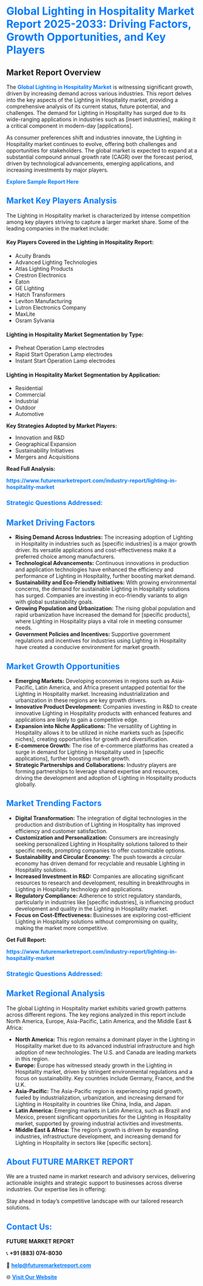 <h1 style="color: #007BFF;">Global Lighting in Hospitality Market Report 2025-2033: Driving Factors, Growth Opportunities, and Key Players</h1>

<section id="overview">
<h2>Market Report Overview</h2>
<p>The <a href="https://www.futuremarketreport.com/industry-report/lighting-in-hospitality-market" style="color: #007BFF; text-decoration: none;"><strong>Global Lighting in Hospitality Market</strong></a> is witnessing significant growth, driven by increasing demand across various industries. This report delves into the key aspects of the Lighting in Hospitality market, providing a comprehensive analysis of its current status, future potential, and challenges. The demand for Lighting in Hospitality has surged due to its wide-ranging applications in industries such as [insert industries], making it a critical component in modern-day [applications].</p>
<p>As consumer preferences shift and industries innovate, the Lighting in Hospitality market continues to evolve, offering both challenges and opportunities for stakeholders. The global market is expected to expand at a substantial compound annual growth rate (CAGR) over the forecast period, driven by technological advancements, emerging applications, and increasing investments by major players.</p>
</section>

<section id="overview">
<p><a href="https://www.futuremarketreport.com/request-sample/reportId=34778" style="color: #007BFF; text-decoration: none;"><strong>Explore Sample Report Here</strong></a></p>
</section>

<section id="key-players">
<h2 style="color: #007BFF;">Market Key Players Analysis</h2>
<p>The Lighting in Hospitality market is characterized by intense competition among key players striving to capture a larger market share. Some of the leading companies in the market include:</p>
<h4>Key Players Covered in the Lighting in Hospitality Report:</h4>
<ul><li>Acuity Brands</li><li>Advanced Lighting Technologies</li><li>Atlas Lighting Products</li><li>Crestron Electronics</li><li>Eaton</li><li>GE Lighting</li><li>Hatch Transformers</li><li>Leviton Manufacturing</li><li>Lutron Electronics Company</li><li>MaxLite</li><li>Osram Sylvania</li></ul>
<h4>Lighting in Hospitality Market Segmentation by Type:</h4>
<ul><li>Preheat Operation Lamp electrodes</li><li>Rapid Start Operation Lamp electrodes</li><li>Instant Start Operation Lamp electrodes</li></ul>

<h4>Lighting in Hospitality Market Segmentation by Application:</h4>
<ul><li>Residential</li><li>Commercial</li><li>Industrial</li><li>Outdoor</li><li>Automotive</li></ul>
<p><strong>Key Strategies Adopted by Market Players:</strong></p>
<ul>
<li>Innovation and R&D</li>
<li>Geographical Expansion</li>
<li>Sustainability Initiatives</li>
<li>Mergers and Acquisitions</li>
</ul>
</section>

<section>
<p><strong>Read Full Analysis: </strong></p><a href="https://www.futuremarketreport.com/industry-report/lighting-in-hospitality-market" style="color: #007BFF; text-decoration: none;"><strong>https://www.futuremarketreport.com/industry-report/lighting-in-hospitality-market</strong></a>
<h3 style="color: #007BFF;">Strategic Questions Addressed:</h3>
</section>

<section id="driving-factors">
<h2 style="color: #007BFF;">Market Driving Factors</h2>
<ul>
<li><strong>Rising Demand Across Industries:</strong> The increasing adoption of Lighting in Hospitality in industries such as [specific industries] is a major growth driver. Its versatile applications and cost-effectiveness make it a preferred choice among manufacturers.</li>
<li><strong>Technological Advancements:</strong> Continuous innovations in production and application technologies have enhanced the efficiency and performance of Lighting in Hospitality, further boosting market demand.</li>
<li><strong>Sustainability and Eco-Friendly Initiatives:</strong> With growing environmental concerns, the demand for sustainable Lighting in Hospitality solutions has surged. Companies are investing in eco-friendly variants to align with global sustainability goals.</li>
<li><strong>Growing Population and Urbanization:</strong> The rising global population and rapid urbanization have increased the demand for [specific products], where Lighting in Hospitality plays a vital role in meeting consumer needs.</li>
<li><strong>Government Policies and Incentives:</strong> Supportive government regulations and incentives for industries using Lighting in Hospitality have created a conducive environment for market growth.</li>
</ul>
</section>

<section id="growth-opportunities">
<h2 style="color: #007BFF;">Market Growth Opportunities</h2>
<ul>
<li><strong>Emerging Markets:</strong> Developing economies in regions such as Asia-Pacific, Latin America, and Africa present untapped potential for the Lighting in Hospitality market. Increasing industrialization and urbanization in these regions are key growth drivers.</li>
<li><strong>Innovative Product Development:</strong> Companies investing in R&D to create innovative Lighting in Hospitality products with enhanced features and applications are likely to gain a competitive edge.</li>
<li><strong>Expansion into Niche Applications:</strong> The versatility of Lighting in Hospitality allows it to be utilized in niche markets such as [specific niches], creating opportunities for growth and diversification.</li>
<li><strong>E-commerce Growth:</strong> The rise of e-commerce platforms has created a surge in demand for Lighting in Hospitality used in [specific applications], further boosting market growth.</li>
<li><strong>Strategic Partnerships and Collaborations:</strong> Industry players are forming partnerships to leverage shared expertise and resources, driving the development and adoption of Lighting in Hospitality products globally.</li>
</ul>
</section>

<section id="trending-factors">
<h2 style="color: #007BFF;">Market Trending Factors</h2>
<ul>
<li><strong>Digital Transformation:</strong> The integration of digital technologies in the production and distribution of Lighting in Hospitality has improved efficiency and customer satisfaction.</li>
<li><strong>Customization and Personalization:</strong> Consumers are increasingly seeking personalized Lighting in Hospitality solutions tailored to their specific needs, prompting companies to offer customizable options.</li>
<li><strong>Sustainability and Circular Economy:</strong> The push towards a circular economy has driven demand for recyclable and reusable Lighting in Hospitality solutions.</li>
<li><strong>Increased Investment in R&D:</strong> Companies are allocating significant resources to research and development, resulting in breakthroughs in Lighting in Hospitality technology and applications.</li>
<li><strong>Regulatory Compliance:</strong> Adherence to strict regulatory standards, particularly in industries like [specific industries], is influencing product development and quality in the Lighting in Hospitality market.</li>
<li><strong>Focus on Cost-Effectiveness:</strong> Businesses are exploring cost-efficient Lighting in Hospitality solutions without compromising on quality, making the market more competitive.</li>
</ul>
</section>

<section>
<p><strong>Get Full Report: </strong></p><a href="https://www.futuremarketreport.com/industry-report/lighting-in-hospitality-market" style="color: #007BFF; text-decoration: none;"><strong>https://www.futuremarketreport.com/industry-report/lighting-in-hospitality-market</strong></a>
<h3 style="color: #007BFF;">Strategic Questions Addressed:</h3>
</section>


<section id="regional-analysis">
<h2 style="color: #007BFF;">Market Regional Analysis</h2>
<p>The global Lighting in Hospitality market exhibits varied growth patterns across different regions. The key regions analyzed in this report include North America, Europe, Asia-Pacific, Latin America, and the Middle East & Africa:</p>
<ul>
<li><strong>North America:</strong> This region remains a dominant player in the Lighting in Hospitality market due to its advanced industrial infrastructure and high adoption of new technologies. The U.S. and Canada are leading markets in this region.</li>
<li><strong>Europe:</strong> Europe has witnessed steady growth in the Lighting in Hospitality market, driven by stringent environmental regulations and a focus on sustainability. Key countries include Germany, France, and the U.K.</li>
<li><strong>Asia-Pacific:</strong> The Asia-Pacific region is experiencing rapid growth, fueled by industrialization, urbanization, and increasing demand for Lighting in Hospitality in countries like China, India, and Japan.</li>
<li><strong>Latin America:</strong> Emerging markets in Latin America, such as Brazil and Mexico, present significant opportunities for the Lighting in Hospitality market, supported by growing industrial activities and investments.</li>
<li><strong>Middle East & Africa:</strong> The region’s growth is driven by expanding industries, infrastructure development, and increasing demand for Lighting in Hospitality in sectors like [specific sectors].</li>
</ul>
</section>

<footer>
<h2 style="color: #007BFF;">About FUTURE MARKET REPORT</h2>
<p>We are a trusted name in market research and advisory services, delivering actionable insights and strategic support to businesses across diverse industries. Our expertise lies in offering:</p>

<p>Stay ahead in today’s competitive landscape with our tailored research solutions.</p>

<h2 style="color: #007BFF;">Contact Us:</h2>
<p><strong>FUTURE MARKET REPORT</strong></p>
<p>📞 <strong>+91 (883) 074-8030</strong></p>
<p>📧 <strong><a href="mailto:help@futuremarketreport.com" style="color: #007BFF;">help@futuremarketreport.com</a></strong></p>
<p>🌐 <strong><a href="https://www.futuremarketreport.com/" style="color: #007BFF;">Visit Our Website</a></strong></p>
</footer>